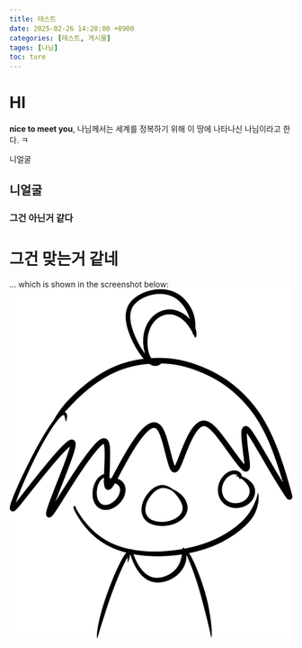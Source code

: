 ```yaml
---
title: 테스트
date: 2025-02-26 14:28:00 +0900
categories: [테스트, 게시물]
tages: [나님]
toc: ture
---
```


# HI

**nice to meet you**, 나님께서는 세계를 정복하기 위해 이 땅에 나타나신 나님이라고 한다. ㅋ

니얼굴

## 니얼굴


### 그건 아닌거 같다

# 그건 맞는거 같네

... which is shown in the screenshot below:
![My helpful screenshot](/assets/img/favicons/avatar_image.png)

